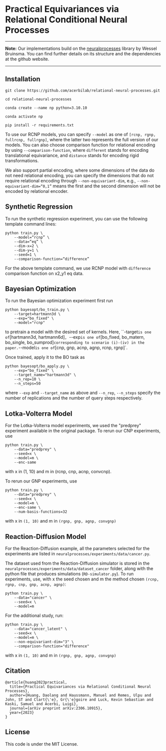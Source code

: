 # Practical Equivariances via Relational Conditional Neural Processes

_____
**Note:** Our implementations build on the [neuralprocesses](http://github.com/wesselb/neuralprocesses) library by Wessel Bruinsma. 
You can find further details on its structure and the dependencies at the github website.

_______

## Installation
```
git clone https://github.com/acerbilab/relational-neural-processes.git

cd relational-neural-processes

conda create --name np python=3.10.10

conda activate np

pip install -r requirements.txt
```


To use our RCNP models, you can specify `--model` as one of `[rcnp, rgnp, fullrcnp, fullrgnp]`, where the latter two represents the full version of our models. You can also choose comparison function for relational encoding by using `--comparison-function`, where `different` stands for encoding translational equivariance, and `distance` stands for encoding rigid transformations.

We also support partial encoding, where some dimensions of the data do not need relational encoding, you can specify the dimensions that do not require relational encoding through `--non-equivariant-dim`, e.g., `--non-equivariant-dim=“0,1”` means the first and the second dimension will not be encoded by relational encoder.


## Synthetic Regression
To run the synthetic regression experiment, you can use the following template command lines:
```angular2html
python train.py \
    --model=“rcnp” \
    --data=“eq” \
    --dim-x=2 \
    --dim-y=1 \
    --seed=1 \
    --comparison-function=“difference”
```
For the above template command, we use RCNP model with `difference` comparison function on x2_y1 eq data.


## Bayesian Optimization
To run the Bayesian optimization experiment first run 
```
python bayesopt/bo_train.py \
    --target=hartmann3d \
    --exp="bo_fixed" \
    --model="rcnp"
 ```
to pretrain a model with the desired set of kernels. Here, ``-target` is one of `[hartmann3d, hartmann6d]`, `--exp` is one of `[bo_fixed, bo_matern, bo_single, bo_sumprod]` corresponding to scenario (i)-(iv) in the paper. `--model` is one of `[cnp, gnp, acnp, agnp, rcnp, rgnp]`.

Once trained, apply it to the BO task as
```
python bayesopt/bo_apply.py \
    --exp="bo_fixed" \
    --target_name="hartmann3d" \
    --n_rep=10 \
    --n_steps=50
 ```
where `--exp` and `--target_name` as above and `--n_rep`, `--n_steps` specify the number of replications and the number of query steps respectively.


## Lotka-Volterra Model
For the Lotka-Volterra model experiments, we used the "predprey" experiment available in the original package.
To rerun our CNP experiments, use
```
python train.py \
    --data="predprey" \ 
    --seed=x \ 
    --model=m \
    --enc-same
```

with x in (1, 10) and m in (rcnp, cnp, acnp, convcnp).

To rerun our GNP experiments, use
```
python train.py \
    --data="predprey" \
    --seed=x \
    --model=m \
    --enc-same \
    --num-basis-functions=32
```
with x in `(1, 10)` and m in `(rgnp, gnp, agnp, convgnp)`



## Reaction-Diffusion Model
For the Reaction-Diffusion example, all the parameters selected for the experiments are listed in `neuralprocesses/experiments/data/cancer.py`. 

The dataset used from the Reaction-Diffusion simulator is stored in the `neuralprocesses/experiments/data/dataset_cancer` folder, along with the python file that produces simulations (`RD-simulator.py`).
To run experiments, use, with x the seed chosen and m the method chosen `(rcnp, rgnp, cnp, gnp, acnp, agnp)`:
```
python train.py \
    --data="cancer" \
    --seed=x \
    --model=m
```
For the additional study, run:
```
python train.py \
    --data="cancer_latent" \
    --seed=x \
    --model=m \ 
    --non-equivariant-dim="3" \
    --comparison-function="difference"
```
with x in `(1, 10)` and m in `(rgnp, gnp, agnp, convgnp)`


## Citation
```
@article{huang2023practical,
  title={Practical Equivariances via Relational Conditional Neural Processes},
  author={Huang, Daolang and Haussmann, Manuel and Remes, Ulpu and John, ST and Clart{\'e}, Gr{\'e}goire and Luck, Kevin Sebastian and Kaski, Samuel and Acerbi, Luigi},
  journal={arXiv preprint arXiv:2306.10915},
  year={2023}
}
```

## License
This code is under the MIT License.



